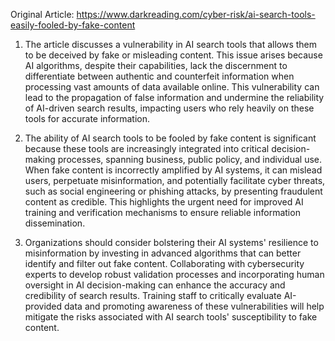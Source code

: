 Original Article: https://www.darkreading.com/cyber-risk/ai-search-tools-easily-fooled-by-fake-content

1) The article discusses a vulnerability in AI search tools that allows them to be deceived by fake or misleading content. This issue arises because AI algorithms, despite their capabilities, lack the discernment to differentiate between authentic and counterfeit information when processing vast amounts of data available online. This vulnerability can lead to the propagation of false information and undermine the reliability of AI-driven search results, impacting users who rely heavily on these tools for accurate information.

2) The ability of AI search tools to be fooled by fake content is significant because these tools are increasingly integrated into critical decision-making processes, spanning business, public policy, and individual use. When fake content is incorrectly amplified by AI systems, it can mislead users, perpetuate misinformation, and potentially facilitate cyber threats, such as social engineering or phishing attacks, by presenting fraudulent content as credible. This highlights the urgent need for improved AI training and verification mechanisms to ensure reliable information dissemination.

3) Organizations should consider bolstering their AI systems' resilience to misinformation by investing in advanced algorithms that can better identify and filter out fake content. Collaborating with cybersecurity experts to develop robust validation processes and incorporating human oversight in AI decision-making can enhance the accuracy and credibility of search results. Training staff to critically evaluate AI-provided data and promoting awareness of these vulnerabilities will help mitigate the risks associated with AI search tools' susceptibility to fake content.